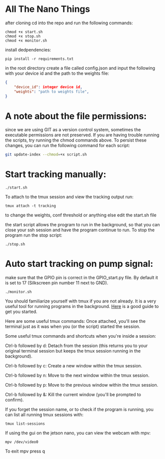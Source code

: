 # All The Nano Things
after cloning cd into the repo and run the following commands:
```
chmod +x start.sh
chmod +x stop.sh
chmod +x monitor.sh
```
install dedpendencies:
```
pip install -r requirements.txt

```

in the root directory create a file called config.json and input the following with your device id and the path to the weights file:
```json
{
    "device_id": integer device id,
    "weights": "path to weights file",
}
```
# A note about the file permissions:

since we are using GIT as a version control system, sometimes the executable permissions are not preserved. If you are having trouble running the scripts, try running the chmod commands above. To persist these changes, you can run the following command for each script:

``` bash   
git update-index --chmod=+x script.sh
```
    
# Start tracking manually:

```
./start.sh
```
To attach to the tmux session and view the tracking output run:
```
tmux attach -t tracking
```
to change the weights, conf threshold or anything else edit the start.sh file

the start script allows the program to run in the background, so that you can close your ssh session and have the program continue to run. To stop the program run the stop script:
```
./stop.sh
```

# Auto start tracking on pump signal:
 make sure that the GPIO pin is correct in the GPIO_start.py file. By default it is set to 17 (Silkscreen pin number 11 next to GND).
```
./monitor.sh
```
You should familiarize yourself with tmux if you are not already. It is a very useful tool for running programs in the background. [Here](https://www.hamvocke.com/blog/a-quick-and-easy-guide-to-tmux/) is a good guide to get you started.

Here are some useful tmux commands:
Once attached, you'll see the terminal just as it was when you (or the script) started the session.

Some useful tmux commands and shortcuts when you're inside a session:

Ctrl-b followed by d: Detach from the session (this returns you to your original terminal session but keeps the tmux session running in the background).

Ctrl-b followed by c: Create a new window within the tmux session.

Ctrl-b followed by n: Move to the next window within the tmux session.

Ctrl-b followed by p: Move to the previous window within the tmux session.

Ctrl-b followed by &: Kill the current window (you'll be prompted to confirm).

If you forget the session name, or to check if the program is running, you can list all running tmux sessions with:

```
tmux list-sessions

```

If using the gui on the jetson nano, you can view the webcam with mpv:
``` 
mpv /dev/video0
```
To exit mpv press q 